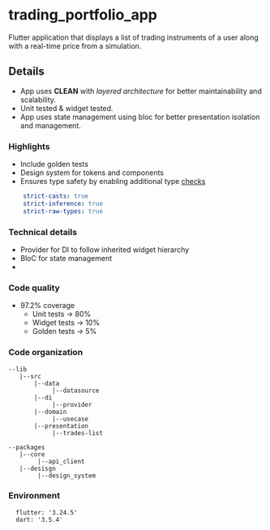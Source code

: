 # trading_portfolio_app

Flutter application that displays a list of trading instruments of a user along with a real-time
price from a simulation.

## Details

- App uses **CLEAN** with *layered architecture* for better maintainability and scalability.
- Unit tested & widget tested.
- App uses state management using bloc for better presentation isolation and management.

### Highlights

- Include golden tests
- Design system for tokens and components
- Ensures type safety by enabling additional type [checks](https://dart.dev/language/type-system)

```yaml
    strict-casts: true
    strict-inference: true
    strict-raw-types: true
```

### Technical details

- Provider for DI to follow inherited widget hierarchy
- BloC for state management
-

### Code quality

- 97.2% coverage
    - Unit tests -> 80%
    - Widget tests -> 10%
    - Golden tests -> 5%

### Code organization

```
--lib
   |--src
       |--data
       		|--datasource
       |--di
            |--provider
       |--domain
       		|--usecase
       |--presentation
       		|--trades-list
				
--packages
   |--core
   		|--api_client    
   |--desisgn
        |--design_system
```

### Environment

```
  flutter: '3.24.5'
  dart: '3.5.4'
```